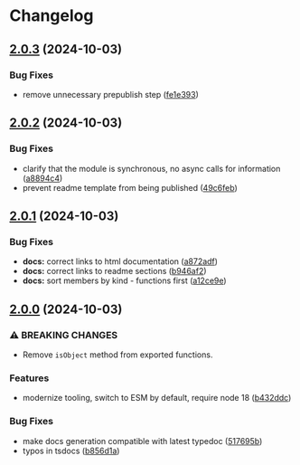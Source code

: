 # Changelog

## [2.0.3](https://github.com/sanity-io/asset-utils/compare/v2.0.2...v2.0.3) (2024-10-03)


### Bug Fixes

* remove unnecessary prepublish step ([fe1e393](https://github.com/sanity-io/asset-utils/commit/fe1e3936b37c5fd3fe91d9ad50807c98f7fca58b))

## [2.0.2](https://github.com/sanity-io/asset-utils/compare/v2.0.1...v2.0.2) (2024-10-03)


### Bug Fixes

* clarify that the module is synchronous, no async calls for information ([a8894c4](https://github.com/sanity-io/asset-utils/commit/a8894c42b95d48ce4dd2df765d0618a61d95689b))
* prevent readme template from being published ([49c6feb](https://github.com/sanity-io/asset-utils/commit/49c6feb8fe8481236f2562038f5e9aee83df2990))

## [2.0.1](https://github.com/sanity-io/asset-utils/compare/v2.0.0...v2.0.1) (2024-10-03)


### Bug Fixes

* **docs:** correct links to html documentation ([a872adf](https://github.com/sanity-io/asset-utils/commit/a872adfb493e81c1be351f6888f39e9a2620452e))
* **docs:** correct links to readme sections ([b946af2](https://github.com/sanity-io/asset-utils/commit/b946af2f009da613932d755bb3c3e4e08851ec75))
* **docs:** sort members by kind - functions first ([a12ce9e](https://github.com/sanity-io/asset-utils/commit/a12ce9ef34644f9289cde0a4c33e5db9411852fc))

## [2.0.0](https://github.com/sanity-io/asset-utils/compare/v1.3.2...v2.0.0) (2024-10-03)


### ⚠ BREAKING CHANGES

* Remove `isObject` method from exported functions.

### Features

* modernize tooling, switch to ESM by default, require node 18 ([b432ddc](https://github.com/sanity-io/asset-utils/commit/b432ddc2089757437ba0016ff34376d2a4559736))


### Bug Fixes

* make docs generation compatible with latest typedoc ([517695b](https://github.com/sanity-io/asset-utils/commit/517695b82fa675ee03409cd78c1887ed4a2a28b4))
* typos in tsdocs ([b856d1a](https://github.com/sanity-io/asset-utils/commit/b856d1a920d90abe4edad544efcbf6e6513ac0a3))
